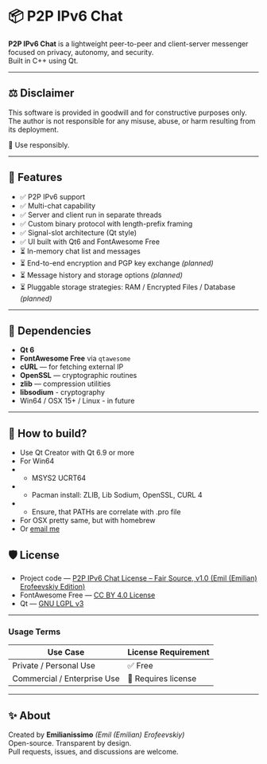 # 📦 P2P IPv6 Chat

**P2P IPv6 Chat** is a lightweight peer-to-peer and client-server messenger focused on privacy, autonomy, and security.  
Built in C++ using Qt.

---

## ⚖️ Disclaimer

This software is provided in goodwill and for constructive purposes only.  
The author is not responsible for any misuse, abuse, or harm resulting from its deployment.  

🧠 Use responsibly.

---

## 🔧 Features

- ✅ P2P IPv6 support  
- ✅ Multi-chat capability  
- ✅ Server and client run in separate threads  
- ✅ Custom binary protocol with length-prefix framing  
- ✅ Signal-slot architecture (Qt style)  
- ✅ UI built with Qt6 and FontAwesome Free  
- ⏳ In-memory chat list and messages  
- ⏳ End-to-end encryption and PGP key exchange *(planned)*  
- ⏳ Message history and storage options *(planned)*  
- ⏳ Pluggable storage strategies: RAM / Encrypted Files / Database *(planned)*

---

## 📂 Dependencies

- **Qt 6**  
- **FontAwesome Free** via `qtawesome`  
- **cURL** — for fetching external IP  
- **OpenSSL** — cryptographic routines  
- **zlib** — compression utilities  
- **libsodium** - cryptography
- Win64 / OSX 15+ / Linux - in future

---

## 🧠 How to build?

- Use Qt Creator with Qt 6.9 or more
- For Win64
- - MSYS2 UCRT64
- - Pacman install: ZLIB, Lib Sodium, OpenSSL, CURL 4
- - Ensure, that PATHs are correlate with .pro file
- For OSX pretty same, but with homebrew
- Or <a href="mailto:emilerofeevskij@gmail.com">email me</a>

## 🛡️ License

- Project code — [P2P IPv6 Chat License – Fair Source, v1.0 (Emil (Emilian) Erofeevskiy Edition)](./LICENSE.md)  
- FontAwesome Free — [CC BY 4.0 License](https://fontawesome.com/license/free)  
- Qt — [GNU LGPL v3](https://doc.qt.io/qt-6/lgpl.html)

---

### Usage Terms

| Use Case               | License Requirement         |
|------------------------|-----------------------------|
| Private / Personal Use | ✅ Free                     |
| Commercial / Enterprise Use | 💼 Requires license |

---

## ✨ About

Created by **Emilianissimo** *(Emil (Emilian) Erofeevskiy)*  
Open-source. Transparent by design.  
Pull requests, issues, and discussions are welcome.
